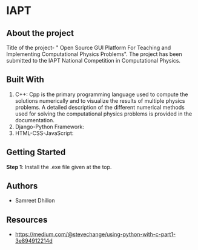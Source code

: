# IAPT
## About the project
Title of the project- " Open Source GUI Platform For Teaching and Implementing Computational Physics Problems". 
The project has been submitted to the IAPT National Competition in Computational Physics.
## Built With
1. C++: Cpp is the primary programming language used to compute the solutions numerically and to visualize the results of multiple physics problems. A detailed description of the different numerical methods used for solving the computational physics problems is provided in the documentation.
2. Django-Python Framework:
3. HTML-CSS-JavaScript:
## Getting Started
**Step 1**:  Install the .exe file given at the top.
## Authors

- Samreet Dhillon

## Resources

- https://medium.com/@stevechange/using-python-with-c-part1-3e894912214d
